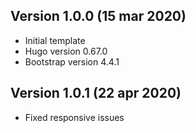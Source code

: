 ## Version 1.0.0 (15 mar 2020)

- Initial template
- Hugo version 0.67.0
- Bootstrap version 4.4.1

## Version 1.0.1 (22 apr 2020)

- Fixed responsive issues
